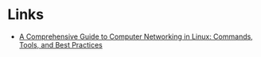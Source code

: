 # Links

- [A Comprehensive Guide to Computer Networking in Linux: Commands, Tools, and Best Practices](https://www.r-bloggers.com/2024/12/a-comprehensive-guide-to-computer-networking-in-linux-commands-tools-and-best-practices)
